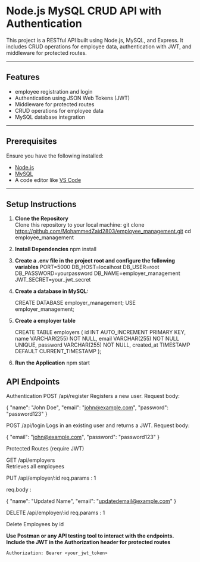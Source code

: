 # Node.js MySQL CRUD API with Authentication

This project is a RESTful API built using Node.js, MySQL, and Express. It includes CRUD operations for employee data, authentication with JWT, and middleware for protected routes.

---

## Features

- employee registration and login
- Authentication using JSON Web Tokens (JWT)
- Middleware for protected routes
- CRUD operations for employee data
- MySQL database integration

---

## Prerequisites

Ensure you have the following installed:

- [Node.js](https://nodejs.org/)
- [MySQL](https://www.mysql.com/)
- A code editor like [VS Code](https://code.visualstudio.com/)

---

## Setup Instructions

1. **Clone the Repository**  
   Clone this repository to your local machine:
   git clone https://github.com/MohammedZaid2803/employee_management.git
   cd employee_management

2. **Install Dependencies**
   npm install

3. **Create a .env file in the project root and configure the following variables**
   PORT=5000
   DB_HOST=localhost
   DB_USER=root
   DB_PASSWORD=yourpassword
   DB_NAME=employer_management
   JWT_SECRET=your_jwt_secret

4. **Create a database in MySQL:**

   CREATE DATABASE employer_management;
   USE employer_management;

5. **Create a employer table**

   CREATE TABLE employers (
   id INT AUTO_INCREMENT PRIMARY KEY,
   name VARCHAR(255) NOT NULL,
   email VARCHAR(255) NOT NULL UNIQUE,
   password VARCHAR(255) NOT NULL,
   created_at TIMESTAMP DEFAULT CURRENT_TIMESTAMP
   );

6. **Run the Application**
   npm start

## API Endpoints

Authentication
POST /api/register
Registers a new user.
Request body:

  {
    "name": "John Doe",
    "email": "john@example.com",
    "password": "password123"
  }

POST /api/login
Logs in an existing user and returns a JWT.
Request body:

   {
     "email": "john@example.com",
     "password": "password123"
   }

Protected Routes (require JWT)

GET /api/employers   
Retrieves all employees


PUT /api/employer/:id
req.params : 1

req.body :

   {
     "name": "Updated Name",
     "email": "updatedemail@example.com"
   }


DELETE /api/employer/:id
req.params : 1

Delete Employees by id

**Use Postman or any API testing tool to interact with the endpoints. Include the JWT in the Authorization header for protected routes**

    Authorization: Bearer <your_jwt_token>



